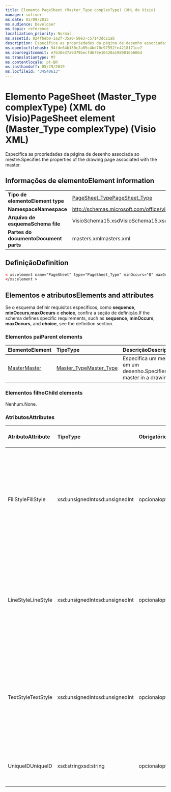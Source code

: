 ```yaml
---
title: Elemento PageSheet (Master_Type complexType) (XML do Visio)
manager: soliver
ms.date: 03/09/2015
ms.audience: Developer
ms.topic: reference
localization_priority: Normal
ms.assetid: 824fbeb0-1a2f-35a0-50e3-c57143dc21ab
description: Especifica as propriedades da página de desenho associadas ao mestre.
ms.openlocfilehash: 94fde64b130c2a05c4bd70c97552fe4218171ce7
ms.sourcegitcommit: e7b38e37a9d79becfd679e10420a19890165606d
ms.translationtype: MT
ms.contentlocale: pt-BR
ms.lasthandoff: 05/29/2019
ms.locfileid: "34540613"
---
```

# <a name="pagesheet-element-master_type-complextype-visio-xml"></a><span data-ttu-id="947d2-103">Elemento PageSheet (Master_Type complexType) (XML do Visio)</span><span class="sxs-lookup"><span data-stu-id="947d2-103">PageSheet element (Master_Type complexType) (Visio XML)</span></span>

<span data-ttu-id="947d2-104">Especifica as propriedades da página de desenho associada ao mestre.</span><span class="sxs-lookup"><span data-stu-id="947d2-104">Specifies the properties of the drawing page associated with the master.</span></span>
  
## <a name="element-information"></a><span data-ttu-id="947d2-105">Informações de elemento</span><span class="sxs-lookup"><span data-stu-id="947d2-105">Element information</span></span>

|||
|:-----|:-----|
|<span data-ttu-id="947d2-106">**Tipo de elemento**</span><span class="sxs-lookup"><span data-stu-id="947d2-106">**Element type**</span></span> <br/> |[<span data-ttu-id="947d2-107">PageSheet_Type</span><span class="sxs-lookup"><span data-stu-id="947d2-107">PageSheet_Type</span></span>](pagesheet_type-complextypevisio-xml.md) <br/> |
|<span data-ttu-id="947d2-108">**Namespace**</span><span class="sxs-lookup"><span data-stu-id="947d2-108">**Namespace**</span></span> <br/> |http://schemas.microsoft.com/office/visio/2012/main  <br/> |
|<span data-ttu-id="947d2-109">**Arquivo de esquema**</span><span class="sxs-lookup"><span data-stu-id="947d2-109">**Schema file**</span></span> <br/> |<span data-ttu-id="947d2-110">VisioSchema15.xsd</span><span class="sxs-lookup"><span data-stu-id="947d2-110">VisioSchema15.xsd</span></span>  <br/> |
|<span data-ttu-id="947d2-111">**Partes do documento**</span><span class="sxs-lookup"><span data-stu-id="947d2-111">**Document parts**</span></span> <br/> |<span data-ttu-id="947d2-112">masters.xml</span><span class="sxs-lookup"><span data-stu-id="947d2-112">masters.xml</span></span>  <br/> |
   
## <a name="definition"></a><span data-ttu-id="947d2-113">Definição</span><span class="sxs-lookup"><span data-stu-id="947d2-113">Definition</span></span>

```XML
< xs:element name="PageSheet" type="PageSheet_Type" minOccurs="0" maxOccurs="1" >
</xs:element >
```

## <a name="elements-and-attributes"></a><span data-ttu-id="947d2-114">Elementos e atributos</span><span class="sxs-lookup"><span data-stu-id="947d2-114">Elements and attributes</span></span>

<span data-ttu-id="947d2-115">Se o esquema definir requisitos específicos, como **sequence**, **minOccurs**,**maxOccurs** e **choice**, confira a seção de definição.</span><span class="sxs-lookup"><span data-stu-id="947d2-115">If the schema defines specific requirements, such as **sequence**, **minOccurs**, **maxOccurs**, and **choice**, see the definition section.</span></span> 
  
### <a name="parent-elements"></a><span data-ttu-id="947d2-116">Elementos pai</span><span class="sxs-lookup"><span data-stu-id="947d2-116">Parent elements</span></span>

|<span data-ttu-id="947d2-117">**Elemento**</span><span class="sxs-lookup"><span data-stu-id="947d2-117">**Element**</span></span>|<span data-ttu-id="947d2-118">**Tipo**</span><span class="sxs-lookup"><span data-stu-id="947d2-118">**Type**</span></span>|<span data-ttu-id="947d2-119">**Descrição**</span><span class="sxs-lookup"><span data-stu-id="947d2-119">**Description**</span></span>|
|:-----|:-----|:-----|
|[<span data-ttu-id="947d2-120">Master</span><span class="sxs-lookup"><span data-stu-id="947d2-120">Master</span></span>](master-element-masters_type-complextypevisio-xml.md) <br/> |[<span data-ttu-id="947d2-121">Master_Type</span><span class="sxs-lookup"><span data-stu-id="947d2-121">Master_Type</span></span>](master_type-complextypevisio-xml.md) <br/> |<span data-ttu-id="947d2-122">Especifica um mestre em um desenho.</span><span class="sxs-lookup"><span data-stu-id="947d2-122">Specifies a master in a drawing.</span></span>  <br/> |
   
### <a name="child-elements"></a><span data-ttu-id="947d2-123">Elementos filho</span><span class="sxs-lookup"><span data-stu-id="947d2-123">Child elements</span></span>

<span data-ttu-id="947d2-124">Nenhum.</span><span class="sxs-lookup"><span data-stu-id="947d2-124">None.</span></span>
  
### <a name="attributes"></a><span data-ttu-id="947d2-125">Atributos</span><span class="sxs-lookup"><span data-stu-id="947d2-125">Attributes</span></span>

|<span data-ttu-id="947d2-126">**Atributo**</span><span class="sxs-lookup"><span data-stu-id="947d2-126">**Attribute**</span></span>|<span data-ttu-id="947d2-127">**Tipo**</span><span class="sxs-lookup"><span data-stu-id="947d2-127">**Type**</span></span>|<span data-ttu-id="947d2-128">**Obrigatório**</span><span class="sxs-lookup"><span data-stu-id="947d2-128">**Required**</span></span>|<span data-ttu-id="947d2-129">**Descrição**</span><span class="sxs-lookup"><span data-stu-id="947d2-129">**Description**</span></span>|<span data-ttu-id="947d2-130">**Valores possíveis**</span><span class="sxs-lookup"><span data-stu-id="947d2-130">**Possible values**</span></span>|
|:-----|:-----|:-----|:-----|:-----|
|<span data-ttu-id="947d2-131">FillStyle</span><span class="sxs-lookup"><span data-stu-id="947d2-131">FillStyle</span></span>  <br/> |<span data-ttu-id="947d2-132">xsd:unsignedInt</span><span class="sxs-lookup"><span data-stu-id="947d2-132">xsd:unsignedInt</span></span>  <br/> |<span data-ttu-id="947d2-133">opcional</span><span class="sxs-lookup"><span data-stu-id="947d2-133">optional</span></span>  <br/> |<span data-ttu-id="947d2-134">especifica a ID da folha de estilos da qual será herdada a formatação de preenchimento.</span><span class="sxs-lookup"><span data-stu-id="947d2-134">specifies the ID of the style sheet from which to inherit fill formatting.</span></span> <span data-ttu-id="947d2-135">Deve ser o valor do **atributo ID** associado a um **StyleSheet_Type** no desenho.</span><span class="sxs-lookup"><span data-stu-id="947d2-135">It MUST be the value of the **ID** attribute associated with a **StyleSheet_Type** in the drawing.</span></span>  <br/> |<span data-ttu-id="947d2-136">Valores do tipo xsd:unsignedInt.</span><span class="sxs-lookup"><span data-stu-id="947d2-136">Values of the xsd:unsignedInt type.</span></span>  <br/> |
|<span data-ttu-id="947d2-137">LineStyle</span><span class="sxs-lookup"><span data-stu-id="947d2-137">LineStyle</span></span>  <br/> |<span data-ttu-id="947d2-138">xsd:unsignedInt</span><span class="sxs-lookup"><span data-stu-id="947d2-138">xsd:unsignedInt</span></span>  <br/> |<span data-ttu-id="947d2-139">opcional</span><span class="sxs-lookup"><span data-stu-id="947d2-139">optional</span></span>  <br/> |<span data-ttu-id="947d2-140">Especifica a ID da folha de estilos da qual será herdada a formatação de linha.</span><span class="sxs-lookup"><span data-stu-id="947d2-140">Specifies the ID of the style sheet from which to inherit line formatting.</span></span> <span data-ttu-id="947d2-141">Deve ser o valor do **atributo ID** associado a um **StyleSheet_Type** no desenho.</span><span class="sxs-lookup"><span data-stu-id="947d2-141">It MUST be the value of the **ID** attribute associated with a **StyleSheet_Type** in the drawing.</span></span>  <br/> |<span data-ttu-id="947d2-142">Valores do tipo xsd:unsignedInt.</span><span class="sxs-lookup"><span data-stu-id="947d2-142">Values of the xsd:unsignedInt type.</span></span>  <br/> |
|<span data-ttu-id="947d2-143">TextStyle</span><span class="sxs-lookup"><span data-stu-id="947d2-143">TextStyle</span></span>  <br/> |<span data-ttu-id="947d2-144">xsd:unsignedInt</span><span class="sxs-lookup"><span data-stu-id="947d2-144">xsd:unsignedInt</span></span>  <br/> |<span data-ttu-id="947d2-145">opcional</span><span class="sxs-lookup"><span data-stu-id="947d2-145">optional</span></span>  <br/> |<span data-ttu-id="947d2-146">Especifica a ID da folha de estilos da qual será herdada a formatação de texto.</span><span class="sxs-lookup"><span data-stu-id="947d2-146">Specifies the ID of the style sheet from which to inherit text formatting.</span></span> <span data-ttu-id="947d2-147">Deve ser o valor do **atributo ID** associado a um **StyleSheet_Type** no desenho.</span><span class="sxs-lookup"><span data-stu-id="947d2-147">It MUST be the value of the **ID** attribute associated with a **StyleSheet_Type** in the drawing.</span></span>  <br/> |<span data-ttu-id="947d2-148">Valores do tipo xsd:unsignedInt.</span><span class="sxs-lookup"><span data-stu-id="947d2-148">Values of the xsd:unsignedInt type.</span></span>  <br/> |
|<span data-ttu-id="947d2-149">UniqueID</span><span class="sxs-lookup"><span data-stu-id="947d2-149">UniqueID</span></span>  <br/> |<span data-ttu-id="947d2-150">xsd:string</span><span class="sxs-lookup"><span data-stu-id="947d2-150">xsd:string</span></span>  <br/> |<span data-ttu-id="947d2-151">opcional</span><span class="sxs-lookup"><span data-stu-id="947d2-151">optional</span></span>  <br/> |<span data-ttu-id="947d2-152">A ID exclusiva do elemento dentro de seu elemento pai.</span><span class="sxs-lookup"><span data-stu-id="947d2-152">The unique ID of the element within its parent element.</span></span>  <br/> |<span data-ttu-id="947d2-153">Valores do tipo xsd:string.</span><span class="sxs-lookup"><span data-stu-id="947d2-153">Values of the xsd:string type.</span></span>  <br/> |
   

